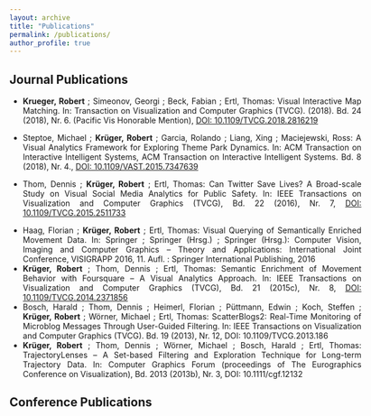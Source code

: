 ```yaml
---
layout: archive
title: "Publications"
permalink: /publications/
author_profile: true
---
```



Journal Publications
------

* <p style="font-size:14px;width:600px;text-align:justify"><b>Krueger, Robert</b> ; Simeonov, Georgi ; Beck, Fabian ; Ertl, Thomas: Visual Interactive Map Matching. In: Transaction on Visualization and Computer Graphics (TVCG). (2018). Bd. 24 (2018), Nr. 6. (Pacific Vis Honorable Mention), <a href="https://doi.org/10.1109/TVCG.2018.2816219">DOI: 10.1109/TVCG.2018.2816219</a></p>

* <p style="font-size:14px;width:600px;text-align:justify">Steptoe, Michael ; <b>Krüger, Robert</b> ; Garcia, Rolando ; Liang, Xing ; Maciejewski, Ross: A Visual Analytics Framework for Exploring Theme Park Dynamics. In: ACM Transaction on Interactive Intelligent Systems, ACM Transaction on Interactive Intelligent Systems. Bd. 8 (2018), Nr. 4., <a href="https://doi.org/10.1109/VAST.2015.7347639">DOI: 10.1109/VAST.2015.7347639</a></p>

* <p style="font-size:14px;width:600px;text-align:justify">Thom, Dennis ; <b>Krüger, Robert</b> ; Ertl, Thomas: Can Twitter Save Lives? A Broad-scale Study on Visual Social Media Analytics for Public Safety. In: IEEE Transactions on Visualization and Computer Graphics (TVCG), Bd. 22 (2016), Nr. 7, <a href="https://doi.org/10.1109/TVCG.2015.2511733">DOI: 10.1109/TVCG.2015.2511733</a></p>

* <div style="font-size:14px;width:600px;text-align:justify">Haag, Florian ; <b>Krüger, Robert</b> ; Ertl, Thomas: Visual Querying of Semantically Enriched Movement Data. In: Springer ; Springer (Hrsg.) ; Springer (Hrsg.): Computer Vision, Imaging and Computer Graphics – Theory and Applications: International Joint Conference, VISIGRAPP 2016, 11. Aufl. : Springer International Publishing, 2016</div>

* <div style="font-size:14px;width:600px;text-align:justify"><b>Krüger, Robert</b> ; Thom, Dennis ; Ertl, Thomas: Semantic Enrichment of Movement Behavior with Foursquare – A Visual Analytics Approach. In: IEEE Transactions on Visualization and Computer Graphics (TVCG), Bd. 21 (2015c), Nr. 8, <a href="https://doi.org/10.1109/TVCG.2014.2371856">DOI: 10.1109/TVCG.2014.2371856</a></div>

* <div style="font-size:14px;width:600px;text-align:justify">Bosch, Harald ; Thom, Dennis ; Heimerl, Florian ; Püttmann, Edwin ; Koch, Steffen ; <b>Krüger, Robert</b> ; Wörner, Michael ; Ertl, Thomas: ScatterBlogs2: Real-Time Monitoring of Microblog Messages Through User-Guided Filtering. In: IEEE Transactions on Visualization and Computer Graphics (TVCG). Bd. 19 (2013), Nr. 12, DOI: 10.1109/TVCG.2013.186</div>

* <div style="font-size:14px;width:600px;text-align:justify"><b>Krüger, Robert</b> ; Thom, Dennis ; Wörner, Michael ; Bosch, Harald ; Ertl, Thomas: TrajectoryLenses – A Set-based Filtering and Exploration Technique for Long-term Trajectory Data. In: Computer Graphics Forum (proceedings of The Eurographics Conference on Visualization), Bd. 2013 (2013b), Nr. 3, DOI: 10.1111/cgf.12132</div>

Conference Publications
------
